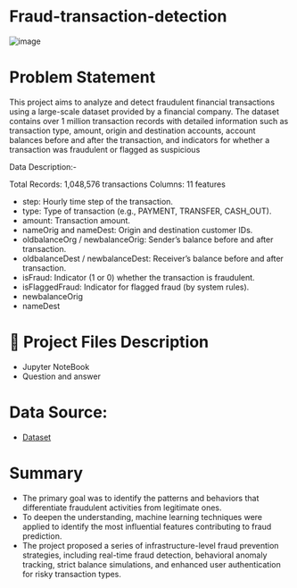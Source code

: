 # Fraud-transaction-detection

![image](https://github.com/user-attachments/assets/a7e5f9f9-d013-4519-a94c-07d92ed657b3)

# Problem Statement

This project aims to analyze and detect fraudulent financial transactions using a large-scale dataset provided by a financial company. The dataset contains over 1 million transaction records with detailed information such as transaction type, amount, origin and destination accounts, account balances before and after the transaction, and indicators for whether a transaction was fraudulent or flagged as suspicious

Data Description:-

Total Records: 1,048,576 transactions
Columns: 11 features

* step: Hourly time step of the transaction.
* type: Type of transaction (e.g., PAYMENT, TRANSFER, CASH_OUT).
* amount: Transaction amount.
* nameOrig and nameDest: Origin and destination customer IDs.
* oldbalanceOrg / newbalanceOrig: Sender’s balance before and after transaction.
* oldbalanceDest / newbalanceDest: Receiver’s balance before and after transaction.
* isFraud: Indicator (1 or 0) whether the transaction is fraudulent.
* isFlaggedFraud: Indicator for flagged fraud (by system rules).
* newbalanceOrig
* nameDest

# 💾 Project Files Description

* Jupyter NoteBook
* Question and answer

# Data Source:

* [Dataset](https://drive.google.com/file/d/1wJfhrKPmeCh4KindHTNaM2iyU7UY1N5s/view?usp=sharing)
  
# Summary

* The primary goal was to identify the patterns and behaviors that differentiate fraudulent activities from legitimate ones.
* To deepen the understanding, machine learning techniques were applied to identify the most influential features contributing to fraud prediction.
* The project proposed a series of infrastructure-level fraud prevention strategies, including real-time fraud detection, behavioral anomaly tracking, strict balance simulations, and enhanced user authentication for risky transaction types.
